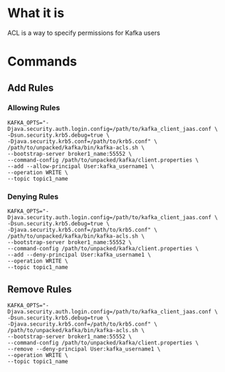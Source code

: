 #                  What it is

ACL is a way to specify permissions for Kafka users









#                  Commands

##                 Add Rules

###                Allowing Rules

```shell
KAFKA_OPTS="-Djava.security.auth.login.config=/path/to/kafka_client_jaas.conf \
-Dsun.security.krb5.debug=true \
-Djava.security.krb5.conf=/path/to/krb5.conf" \
/path/to/unpacked/kafka/bin/kafka-acls.sh \
--bootstrap-server broker1_name:55552 \
--command-config /path/to/unpacked/kafka/client.properties \
--add --allow-principal User:kafka_username1 \
--operation WRITE \
--topic topic1_name
```

###                Denying Rules

```shell
KAFKA_OPTS="-Djava.security.auth.login.config=/path/to/kafka_client_jaas.conf \
-Dsun.security.krb5.debug=true \
-Djava.security.krb5.conf=/path/to/krb5.conf" \
/path/to/unpacked/kafka/bin/kafka-acls.sh \
--bootstrap-server broker1_name:55552 \
--command-config /path/to/unpacked/kafka/client.properties \
--add --deny-principal User:kafka_username1 \
--operation WRITE \
--topic topic1_name
```

##                 Remove Rules

```shell
KAFKA_OPTS="-Djava.security.auth.login.config=/path/to/kafka_client_jaas.conf \
-Dsun.security.krb5.debug=true \
-Djava.security.krb5.conf=/path/to/krb5.conf" \
/path/to/unpacked/kafka/bin/kafka-acls.sh \
--bootstrap-server broker1_name:55552 \
--command-config /path/to/unpacked/kafka/client.properties \
--remove --deny-principal User:kafka_username1 \
--operation WRITE \
--topic topic1_name
```